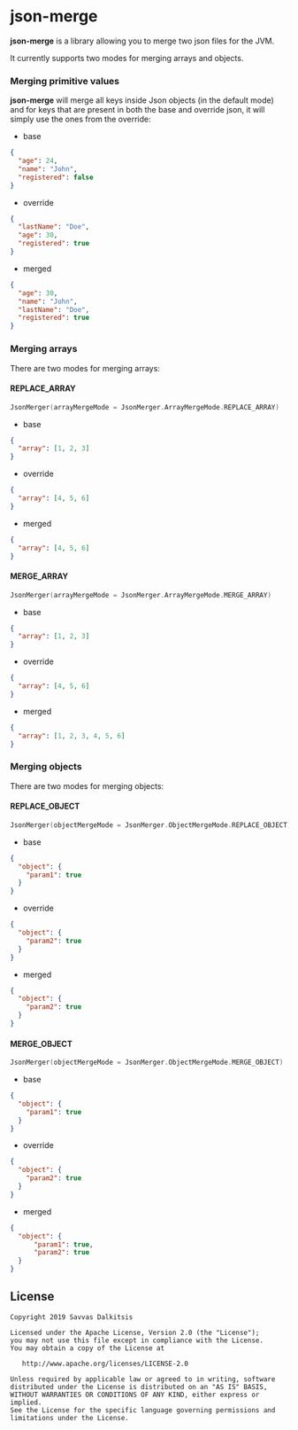 json-merge
======

**json-merge** is a library allowing you to merge two json files for the JVM.

It currently supports two modes for merging arrays and objects.


### Merging primitive values

**json-merge** will merge all keys inside Json objects (in the default mode)
and for keys that are present in both the base and override json, it will 
simply use the ones from the override:

- base

```json
{
  "age": 24,
  "name": "John",
  "registered": false
}
```

- override

```json
{
  "lastName": "Doe",
  "age": 30,
  "registered": true
}
```

- merged

```json
{
  "age": 30,
  "name": "John",
  "lastName": "Doe",
  "registered": true
}
```

### Merging arrays

There are two modes for merging arrays:

#### REPLACE_ARRAY

```kotlin
JsonMerger(arrayMergeMode = JsonMerger.ArrayMergeMode.REPLACE_ARRAY)
```

- base

```json
{
  "array": [1, 2, 3]
}
```

- override

```json
{
  "array": [4, 5, 6]
}
```

- merged

```json
{
  "array": [4, 5, 6]
}
```

#### MERGE_ARRAY

```kotlin
JsonMerger(arrayMergeMode = JsonMerger.ArrayMergeMode.MERGE_ARRAY)
```

- base

```json
{
  "array": [1, 2, 3]
}
```
- override

```json
{
  "array": [4, 5, 6]
}
```

- merged

```json
{
  "array": [1, 2, 3, 4, 5, 6]
}
```

### Merging objects

There are two modes for merging objects:

#### REPLACE_OBJECT

```kotlin
JsonMerger(objectMergeMode = JsonMerger.ObjectMergeMode.REPLACE_OBJECT)
```

- base

```json
{
  "object": {
    "param1": true
  }
}
```

- override

```json
{
  "object": {
    "param2": true
  }
}
```

- merged

```json
{
  "object": {
    "param2": true
  }
}
```

#### MERGE_OBJECT

```kotlin
JsonMerger(objectMergeMode = JsonMerger.ObjectMergeMode.MERGE_OBJECT)
```

- base

```json
{
  "object": {
    "param1": true
  }
}
```

- override

```json
{
  "object": {
    "param2": true
  }
}
```

- merged

```json
{
  "object": {
      "param1": true,
      "param2": true
  }
}
```

License
-------

    Copyright 2019 Savvas Dalkitsis

    Licensed under the Apache License, Version 2.0 (the "License");
    you may not use this file except in compliance with the License.
    You may obtain a copy of the License at

       http://www.apache.org/licenses/LICENSE-2.0

    Unless required by applicable law or agreed to in writing, software
    distributed under the License is distributed on an "AS IS" BASIS,
    WITHOUT WARRANTIES OR CONDITIONS OF ANY KIND, either express or implied.
    See the License for the specific language governing permissions and
    limitations under the License.
